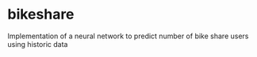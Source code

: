 # bikeshare
Implementation of a neural network to predict number of bike share users using historic data
